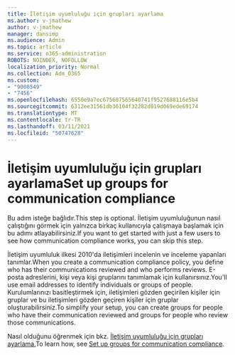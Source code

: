 ```yaml
---
title: İletişim uyumluluğu için grupları ayarlama
ms.author: v-jmathew
author: v-jmathew
manager: dansimp
ms.audience: Admin
ms.topic: article
ms.service: o365-administration
ROBOTS: NOINDEX, NOFOLLOW
localization_priority: Normal
ms.collection: Adm_O365
ms.custom:
- "9000549"
- "7456"
ms.openlocfilehash: 6550e9a7ec675607565640741f9527688116e5b4
ms.sourcegitcommit: 6312ee31561db36104f32282d019d069ede69174
ms.translationtype: MT
ms.contentlocale: tr-TR
ms.lasthandoff: 03/11/2021
ms.locfileid: "50747628"
---
```

# <a name="set-up-groups-for-communication-compliance"></a><span data-ttu-id="1f662-102">İletişim uyumluluğu için grupları ayarlama</span><span class="sxs-lookup"><span data-stu-id="1f662-102">Set up groups for communication compliance</span></span>

<span data-ttu-id="1f662-103">Bu adım isteğe bağlıdır.</span><span class="sxs-lookup"><span data-stu-id="1f662-103">This step is optional.</span></span> <span data-ttu-id="1f662-104">İletişim uyumluluğunun nasıl çalıştığını görmek için yalnızca birkaç kullanıcıyla çalışmaya başlamak için bu adımı atlayabilirsiniz.</span><span class="sxs-lookup"><span data-stu-id="1f662-104">If you want to get started with just a few users to see how communication compliance works, you can skip this step.</span></span>  
  
<span data-ttu-id="1f662-105">İletişim uyumluluk ilkesi 2010'da iletişimleri incelenin ve inceleme yapanları tanımlar.</span><span class="sxs-lookup"><span data-stu-id="1f662-105">When you create a communication compliance policy, you define who has their communications reviewed and who performs reviews.</span></span> <span data-ttu-id="1f662-106">E-posta adreslerini, kişi veya kişi gruplarını tanımlamak için kullanırsınız.</span><span class="sxs-lookup"><span data-stu-id="1f662-106">You'll use email addresses to identify individuals or groups of people.</span></span> <span data-ttu-id="1f662-107">Kurulumlarınızı basitleştirmek için, iletişimleri gözden geçirilen kişiler için gruplar ve bu iletişimleri gözden geçiren kişiler için gruplar oluşturabilirsiniz.</span><span class="sxs-lookup"><span data-stu-id="1f662-107">To simplify your setup, you can create groups for people who have their communication reviewed and groups for people who review those communications.</span></span>  
  
<span data-ttu-id="1f662-108">Nasıl olduğunu öğrenmek için bkz. [İletişim uyumluluğu için grupları ayarlama.](https://go.microsoft.com/fwlink/?linkid=2129594)</span><span class="sxs-lookup"><span data-stu-id="1f662-108">To learn how, see [Set up groups for communication compliance](https://go.microsoft.com/fwlink/?linkid=2129594).</span></span>
